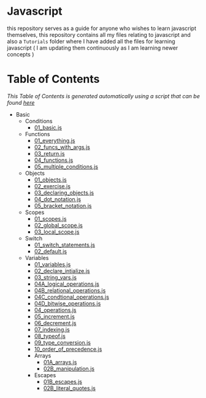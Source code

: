 # Javascript

this repository serves as a guide for anyone who wishes to learn javascript themselves, this repository contains all my files relating to javascript and also a `Tutorials` folder where I have added all the files for learning javascript ( I am updating them continuously as I am learning newer concepts )

# Table of Contents
*This Table of Contents is generated automatically using a script that can be found [here](generate_toc.js)*
<!--TOC_START-->
- Basic
  - Conditions
      - [01_basic.js](Tutorials/Tutorials/Basic/conditions/01_basic.js)
  - Functions
      - [01_everything.js](Tutorials/Tutorials/Basic/functions/01_everything.js)
      - [02_funcs_with_args.js](Tutorials/Tutorials/Basic/functions/02_funcs_with_args.js)
      - [03_return.js](Tutorials/Tutorials/Basic/functions/03_return.js)
      - [04_functions.js](Tutorials/Tutorials/Basic/functions/04_functions.js)
      - [05_multiple_conditions.js](Tutorials/Tutorials/Basic/functions/05_multiple_conditions.js)
  - Objects
      - [01_objects.js](Tutorials/Tutorials/Basic/objects/01_objects.js)
      - [02_exercise.js](Tutorials/Tutorials/Basic/objects/02_exercise.js)
      - [03_declaring_objects.js](Tutorials/Tutorials/Basic/objects/03_declaring_objects.js)
      - [04_dot_notation.js](Tutorials/Tutorials/Basic/objects/04_dot_notation.js)
      - [05_bracket_notation.js](Tutorials/Tutorials/Basic/objects/05_bracket_notation.js)
  - Scopes
      - [01_scopes.js](Tutorials/Tutorials/Basic/scopes/01_scopes.js)
      - [02_global_scope.js](Tutorials/Tutorials/Basic/scopes/02_global_scope.js)
      - [03_local_scope.js](Tutorials/Tutorials/Basic/scopes/03_local_scope.js)
  - Switch
      - [01_switch_statements.js](Tutorials/Tutorials/Basic/switch/01_switch_statements.js)
      - [02_default.js](Tutorials/Tutorials/Basic/switch/02_default.js)
  - Variables
      - [01_variables.js](Tutorials/Tutorials/Basic/variables/01_variables.js)
      - [02_declare_intialize.js](Tutorials/Tutorials/Basic/variables/02_declare_intialize.js)
      - [03_string_vars.js](Tutorials/Tutorials/Basic/variables/03_string_vars.js)
      - [04A_logical_operations.js](Tutorials/Tutorials/Basic/variables/04A_logical_operations.js)
      - [04B_relational_operations.js](Tutorials/Tutorials/Basic/variables/04B_relational_operations.js)
      - [04C_condtional_operations.js](Tutorials/Tutorials/Basic/variables/04C_condtional_operations.js)
      - [04D_bitwise_operations.js](Tutorials/Tutorials/Basic/variables/04D_bitwise_operations.js)
      - [04_operations.js](Tutorials/Tutorials/Basic/variables/04_operations.js)
      - [05_increment.js](Tutorials/Tutorials/Basic/variables/05_increment.js)
      - [06_decrement.js](Tutorials/Tutorials/Basic/variables/06_decrement.js)
      - [07_indexing.js](Tutorials/Tutorials/Basic/variables/07_indexing.js)
      - [08_typeof.js](Tutorials/Tutorials/Basic/variables/08_typeof.js)
      - [09_type_conversion.js](Tutorials/Tutorials/Basic/variables/09_type_conversion.js)
      - [10_order_of_precedence.js](Tutorials/Tutorials/Basic/variables/10_order_of_precedence.js)
    - Arrays
        - [01A_arrays.js](Tutorials/Tutorials/Basic/variables/Arrays/01A_arrays.js)
        - [02B_manipulation.js](Tutorials/Tutorials/Basic/variables/Arrays/02B_manipulation.js)
    - Escapes
        - [01B_escapes.js](Tutorials/Tutorials/Basic/variables/Escapes/01B_escapes.js)
        - [02B_literal_quotes.js](Tutorials/Tutorials/Basic/variables/Escapes/02B_literal_quotes.js)

<!--TOC_END-->



